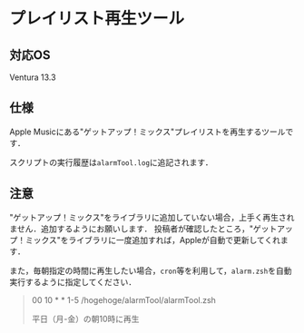 # プレイリスト再生ツール

## 対応OS

Ventura 13.3

## 仕様

Apple Musicにある"ゲットアップ！ミックス"プレイリストを再生するツールです．

スクリプトの実行履歴は```alarmTool.log```に追記されます．

## 注意

"ゲットアップ！ミックス"をライブラリに追加していない場合，上手く再生されません．追加するようにお願いします．
投稿者が確認したところ，"ゲットアップ！ミックス"をライブラリに一度追加すれば，Appleが自動で更新してくれます．

また，毎朝指定の時間に再生したい場合，```cron```等を利用して，```alarm.zsh```を自動実行するように指定してください．

> 00 10 * * 1-5 /hogehoge/alarmTool/alarmTool.zsh
> 
> 平日（月-金）の朝10時に再生


